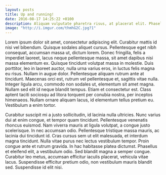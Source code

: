 ```yaml
---
layout: posts
title: Up and running!
date: 2016-08-17 14:25:22 +0100
description: Aliquam vulputate pharetra risus, at placerat elit. Phasellus sit amet odio euismod, porta erat sed, vulputate mauris. In tincidunt gravida nulla nec sodales.
image: "http://i.imgur.com/thmhG2C.jpg?1"
---
```



Lorem ipsum dolor sit amet, consectetur adipiscing elit. Curabitur mattis id nisi vel bibendum. Quisque sodales aliquet cursus. Pellentesque eget nibh consequat, accumsan massa ut, dictum lorem. Donec fringilla, felis a imperdiet laoreet, lacus neque pellentesque massa, sit amet dapibus nisi massa elementum ex. Quisque tincidunt volutpat massa in molestie. Duis porttitor, leo in laoreet auctor, nulla urna varius eros, in luctus felis magna eu risus. Nullam in augue dolor. Pellentesque aliquam rutrum ante at tincidunt. Maecenas orci est, rutrum vel pellentesque et, sagittis vitae nulla. Integer ligula arcu, commodo non sodales ut, elementum sit amet magna. Nullam sed elit id neque blandit tempus. Etiam et consectetur est. Class aptent taciti sociosqu ad litora torquent per conubia nostra, per inceptos himenaeos. Nullam ornare aliquam lacus, id elementum tellus pretium eu. Vestibulum a enim tortor.

Curabitur suscipit mi a justo sollicitudin, id lacinia nulla ultricies. Nunc varius dui at enim congue, et tempor quam tincidunt. Pellentesque venenatis rhoncus euismod. Nam viverra mauris at ligula volutpat, a congue justo scelerisque. In nec accumsan odio. Pellentesque tristique massa mauris, ac lacinia dui tincidunt id. Cras cursus sem ut elit malesuada, et interdum magna tincidunt. Nulla vitae purus nec lectus vestibulum tempor. Proin congue ante et rutrum gravida. In hac habitasse platea dictumst. Phasellus et eleifend elit, a vestibulum odio. Sed blandit magna a semper congue. Curabitur leo metus, accumsan efficitur iaculis placerat, vehicula vitae lacus. Suspendisse efficitur pretium odio, non vestibulum mauris blandit sed. Suspendisse id elit nisi.
